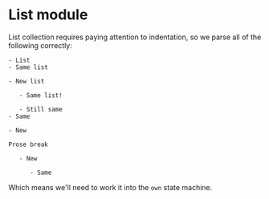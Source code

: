 # List module

  List collection requires paying attention to indentation, so we parse all
of the following correctly:

```orb
- List
- Same list

- New list
   
   - Same list!

   - Still same
- Same

- New

Prose break

   - New

      - Same

```

Which means we'll need to work it into the `own` state machine\. 